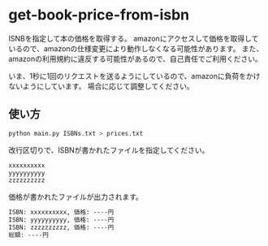 # get-book-price-from-isbn
ISNBを指定して本の価格を取得する。
amazonにアクセスして価格を取得しているので、amazonの仕様変更により動作しなくなる可能性があります。
また、amazonの利用規約に違反する可能性があるので、自己責任でご利用ください。

いま、1秒に1回のリクエストを送るようにしているので、amazonに負荷をかけないようにしています。
場合に応じて調整してください。

## 使い方
```python
python main.py ISBNs.txt > prices.txt
```
改行区切りで、ISBNが書かれたファイルを指定してください。
```txt:ISBNs.txt
xxxxxxxxxx
yyyyyyyyyy
zzzzzzzzzz
```
価格が書かれたファイルが出力されます。
```txt:prices.txt
ISBN: xxxxxxxxxx, 価格: ----円
ISBN: yyyyyyyyyy, 価格: ----円
ISBN: zzzzzzzzzz, 価格: ----円
総額: ----円
```


